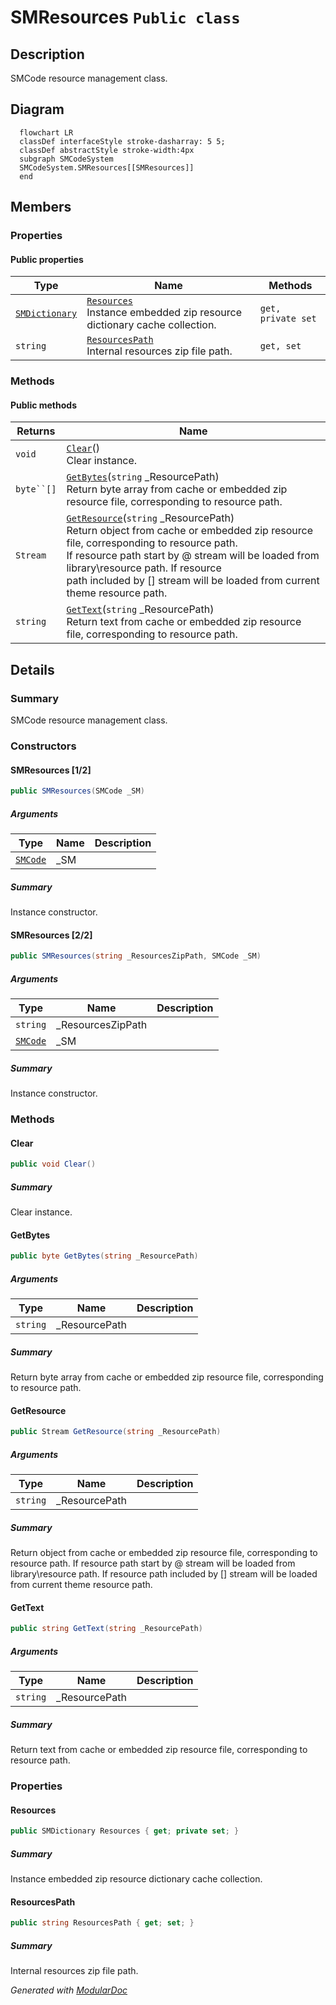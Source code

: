 # SMResources `Public class`

## Description
SMCode resource management class.

## Diagram
```mermaid
  flowchart LR
  classDef interfaceStyle stroke-dasharray: 5 5;
  classDef abstractStyle stroke-width:4px
  subgraph SMCodeSystem
  SMCodeSystem.SMResources[[SMResources]]
  end
```

## Members
### Properties
#### Public  properties
| Type | Name | Methods |
| --- | --- | --- |
| [`SMDictionary`](./smcodesystem-SMDictionary) | [`Resources`](#resources)<br>Instance embedded zip resource dictionary cache collection. | `get, private set` |
| `string` | [`ResourcesPath`](#resourcespath)<br>Internal resources zip file path. | `get, set` |

### Methods
#### Public  methods
| Returns | Name |
| --- | --- |
| `void` | [`Clear`](#clear)()<br>Clear instance. |
| `byte``[]` | [`GetBytes`](#getbytes)(`string` _ResourcePath)<br>Return byte array from cache or embedded zip resource file, corresponding to resource path. |
| `Stream` | [`GetResource`](#getresource)(`string` _ResourcePath)<br>Return object from cache or embedded zip resource file, corresponding to resource path.<br>            If resource path start by @ stream will be loaded from library\resource path. If resource<br>            path included by [] stream will be loaded from current theme resource path. |
| `string` | [`GetText`](#gettext)(`string` _ResourcePath)<br>Return text from cache or embedded zip resource file, corresponding to resource path. |

## Details
### Summary
SMCode resource management class.

### Constructors
#### SMResources [1/2]
```csharp
public SMResources(SMCode _SM)
```
##### Arguments
| Type | Name | Description |
| --- | --- | --- |
| [`SMCode`](./smcodesystem-SMCode) | _SM |   |

##### Summary
Instance constructor.

#### SMResources [2/2]
```csharp
public SMResources(string _ResourcesZipPath, SMCode _SM)
```
##### Arguments
| Type | Name | Description |
| --- | --- | --- |
| `string` | _ResourcesZipPath |   |
| [`SMCode`](./smcodesystem-SMCode) | _SM |   |

##### Summary
Instance constructor.

### Methods
#### Clear
```csharp
public void Clear()
```
##### Summary
Clear instance.

#### GetBytes
```csharp
public byte GetBytes(string _ResourcePath)
```
##### Arguments
| Type | Name | Description |
| --- | --- | --- |
| `string` | _ResourcePath |   |

##### Summary
Return byte array from cache or embedded zip resource file, corresponding to resource path.

#### GetResource
```csharp
public Stream GetResource(string _ResourcePath)
```
##### Arguments
| Type | Name | Description |
| --- | --- | --- |
| `string` | _ResourcePath |   |

##### Summary
Return object from cache or embedded zip resource file, corresponding to resource path.
            If resource path start by @ stream will be loaded from library\resource path. If resource
            path included by [] stream will be loaded from current theme resource path.

#### GetText
```csharp
public string GetText(string _ResourcePath)
```
##### Arguments
| Type | Name | Description |
| --- | --- | --- |
| `string` | _ResourcePath |   |

##### Summary
Return text from cache or embedded zip resource file, corresponding to resource path.

### Properties
#### Resources
```csharp
public SMDictionary Resources { get; private set; }
```
##### Summary
Instance embedded zip resource dictionary cache collection.

#### ResourcesPath
```csharp
public string ResourcesPath { get; set; }
```
##### Summary
Internal resources zip file path.

*Generated with* [*ModularDoc*](https://github.com/hailstorm75/ModularDoc)
